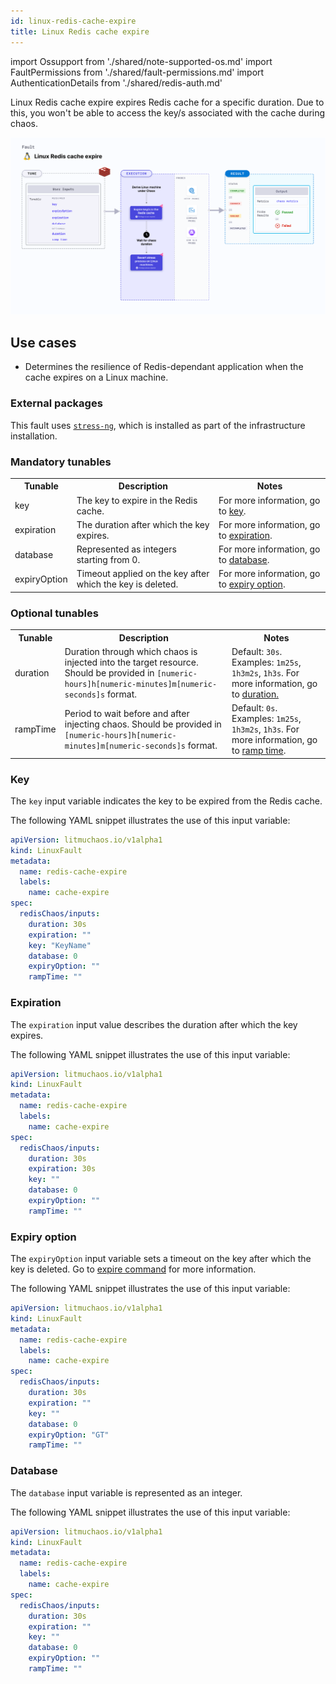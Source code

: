 ```yaml
---
id: linux-redis-cache-expire
title: Linux Redis cache expire
---
```


import Ossupport from './shared/note-supported-os.md'
import FaultPermissions from './shared/fault-permissions.md'
import AuthenticationDetails from './shared/redis-auth.md'

Linux Redis cache expire expires Redis cache for a specific duration. Due to this, you won't be able to access the key/s associated with the cache during chaos.

![Linux Redis cache expire](./static/images/linux-redis-cache-expire.png)

## Use cases
- Determines the resilience of Redis-dependant application when the cache expires on a Linux machine.

<Ossupport />

<FaultPermissions />

<AuthenticationDetails />

### External packages
This fault uses [`stress-ng`](https://github.com/ColinIanKing/stress-ng), which is installed as part of the infrastructure installation.

### Mandatory tunables

<table>
  <tr>
    <th> Tunable </th>
    <th> Description </th>
    <th> Notes </th>
  </tr>
  <tr>
    <td> key </td>
    <td> The key to expire in the Redis cache. </td>
    <td> For more information, go to <a href="#key"> key</a>. </td>
  </tr>
  <tr>
    <td> expiration </td>
    <td> The duration after which the key expires. </td>
    <td> For more information, go to <a href="#expiration"> expiration</a>. </td>
  </tr>
  <tr>
    <td> database </td>
    <td> Represented as integers starting from 0. </td>
    <td> For more information, go to <a href="#database"> database</a>.</td>
  </tr>
  <tr>
    <td> expiryOption </td>
    <td> Timeout applied on the key after which the key is deleted. </td>
    <td> For more information, go to <a href="#expiry-option"> expiry option</a>.</td>
  </tr>
</table>

### Optional tunables
<table>
  <tr>
    <th> Tunable </th>
    <th> Description </th>
    <th> Notes </th>
  </tr>
  <tr>
    <td> duration </td>
    <td> Duration through which chaos is injected into the target resource. Should be provided in <code>[numeric-hours]h[numeric-minutes]m[numeric-seconds]s</code> format. </td>
    <td> Default: <code>30s</code>. Examples: <code>1m25s</code>, <code>1h3m2s</code>, <code>1h3s</code>. For more information, go to <a href="/docs/chaos-engineering/chaos-faults/common-tunables-for-all-faults#duration-of-the-chaos">duration.</a></td>
  </tr>
  <tr>
    <td> rampTime </td>
    <td> Period to wait before and after injecting chaos. Should be provided in <code>[numeric-hours]h[numeric-minutes]m[numeric-seconds]s</code> format. </td>
    <td> Default: <code>0s</code>. Examples: <code>1m25s</code>, <code>1h3m2s</code>, <code>1h3s</code>. For more information, go to <a href="/docs/chaos-engineering/chaos-faults/common-tunables-for-all-faults#ramp-time">ramp time</a>. </td>
  </tr>
</table>

### Key

The `key` input variable indicates the key to be expired from the Redis cache.

The following YAML snippet illustrates the use of this input variable:

[embedmd]:# (./static/manifests/linux-redis-cache-expire/key.yaml yaml)
```yaml
apiVersion: litmuchaos.io/v1alpha1
kind: LinuxFault
metadata:
  name: redis-cache-expire
  labels:
    name: cache-expire
spec:
  redisChaos/inputs:
    duration: 30s
    expiration: ""
    key: "KeyName"
    database: 0
    expiryOption: ""
    rampTime: ""
```

### Expiration

The `expiration` input value describes the duration after which the key expires.

The following YAML snippet illustrates the use of this input variable:

[embedmd]:# (./static/manifests/linux-redis-cache-expire/expiration.yaml yaml)
```yaml
apiVersion: litmuchaos.io/v1alpha1
kind: LinuxFault
metadata:
  name: redis-cache-expire
  labels:
    name: cache-expire
spec:
  redisChaos/inputs:
    duration: 30s
    expiration: 30s
    key: ""
    database: 0
    expiryOption: ""
    rampTime: ""
```

### Expiry option

The `expiryOption` input variable sets a timeout on the key after which the key is deleted. Go to [expire command](https://redis.io/docs/latest/commands/expire/) for more information.

The following YAML snippet illustrates the use of this input variable:

[embedmd]:# (./static/manifests/linux-redis-cache-expire/expiry-option.yaml yaml)
```yaml
apiVersion: litmuchaos.io/v1alpha1
kind: LinuxFault
metadata:
  name: redis-cache-expire
  labels:
    name: cache-expire
spec:
  redisChaos/inputs:
    duration: 30s
    expiration: ""
    key: ""
    database: 0
    expiryOption: "GT"
    rampTime: ""
```

### Database

The `database` input variable is represented as an integer.

The following YAML snippet illustrates the use of this input variable:

[embedmd]:# (./static/manifests/linux-redis-cache-expire/database.yaml yaml)
```yaml
apiVersion: litmuchaos.io/v1alpha1
kind: LinuxFault
metadata:
  name: redis-cache-expire
  labels:
    name: cache-expire
spec:
  redisChaos/inputs:
    duration: 30s
    expiration: ""
    key: ""
    database: 0
    expiryOption: ""
    rampTime: ""
```
